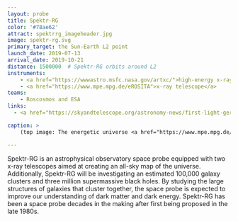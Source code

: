 ```yaml
---
layout: probe
title: Spektr-RG
color: '#78ae62'
attract: spektrrg_imageheader.jpg
image: spektr-rg.svg
primary_target: the Sun-Earth L2 point
launch_date: 2019-07-13
arrival_date: 2019-10-21
distance: 1500000  # Spektr-RG orbits around L2
instruments:
    - <a href="https://wwwastro.msfc.nasa.gov/artxc/">high-energy x-ray telescope</a>
    - <a href="https://www.mpe.mpg.de/eROSITA">x-ray telescope</a>
teams:
    - Roscosmos and ESA
links:
  - <a href="https://skyandtelescope.org/astronomy-news/first-light-german-x-ray-telescope-erosita/">what Spektr-RG saw</a> when it first opened its telescope

caption: >
    (top image: The energetic universe <a href="https://www.mpe.mpg.de/7461761/news20200619">as seen</a> with one of Spektr-RG's x-ray telescopes, Jeremy Sanders, Hermann Brunner and the eSASS team (MPE); Eugene Churazov, Marat Gilfanov (on behalf of IKI))

---
```

Spektr-RG is an astrophysical observatory space probe equipped with two x-ray telescopes aimed at creating an all-sky map of the universe. Additionally, Spektr-RG will be investigating an estimated 100,000 galaxy clusters and three million supermassive black holes. By studying the large structures of galaxies that cluster together, the space probe is expected to improve our understanding of dark matter and dark energy. Spektr-RG has been a space probe decades in the making after first being proposed in the late 1980s.


